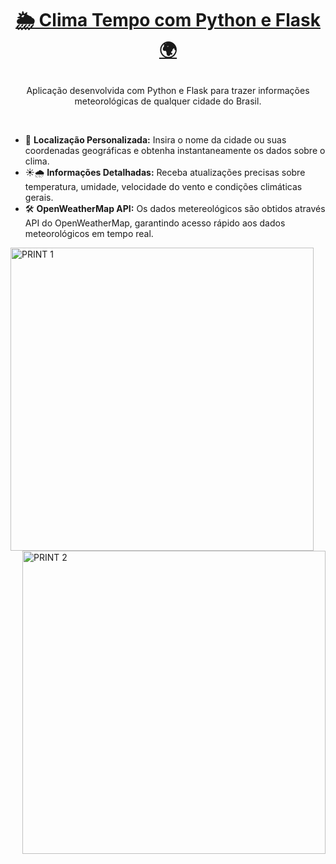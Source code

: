 <h1 align="center">
 
 [🌦️ Clima Tempo com Python e Flask 🌍](https://clima-tempo-python-flask.onrender.com)
 
 </h1>

<p align="center">Aplicação desenvolvida com Python e Flask para trazer informações meteorológicas de qualquer cidade do Brasil.</p>

&nbsp;

 * 📍 **Localização Personalizada:** Insira o nome da cidade ou suas coordenadas geográficas e obtenha instantaneamente os dados sobre o clima.
 * ☀️🌧️ **Informações Detalhadas:** Receba atualizações precisas sobre temperatura, umidade, velocidade do vento e condições climáticas gerais.
 * 🛠️ **OpenWeatherMap API:** Os dados metereológicos são obtidos através API do OpenWeatherMap, garantindo acesso rápido aos dados meteorológicos em tempo real.

<img alt="PRINT 1" src="https://github.com/menezesalexandre-development/clima_tempo_python_flask/assets/105326153/f2faeba1-f95e-4309-86e0-f696df4694fa" align="left" width="485">
<img alt="PRINT 2" src="https://github.com/menezesalexandre-development/clima_tempo_python_flask/assets/105326153/326b599c-b7b4-4cc3-ad5a-aff63486dd4b" align="right" width="485">

